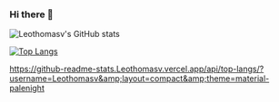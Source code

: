 ### Hi there 👋


![Leothomasv's GitHub stats](https://github-readme-stats.vercel.app/api?username=Leothomasv&show_icons=true&theme=gruvbox)


[![Top Langs](https://github-readme-stats.vercel.app/api/top-langs/?username=Leothomasv&layout=demo)](https://github.com/Leothomasv/github-readme-stats&theme=gruvbox)

https://github-readme-stats.Leothomasv.vercel.app/api/top-langs/?username=Leothomasv&amp;layout=compact&amp;theme=material-palenight
